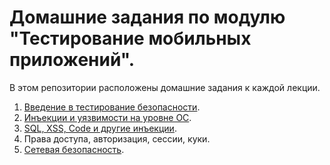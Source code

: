 # Домашние задания по модулю "Тестирование мобильных приложений".

В этом репозитории расположены домашние задания к каждой лекции.

1. [Введение в тестирование безопасности](https://github.com/YULLEN1/Security_testing_1).
2. [Инъекции и уязвимости на уровне ОС](https://github.com/YULLEN1/Security_testing_2/tree/main).
3. [SQL, XSS, Code и другие инъекции](https://github.com/YULLEN1/Security_testing_3).
4. Права доступа, авторизация, сессии, куки.
5. [Сетевая безопасность](https://github.com/YULLEN1/Security_testing_4/tree/main).
